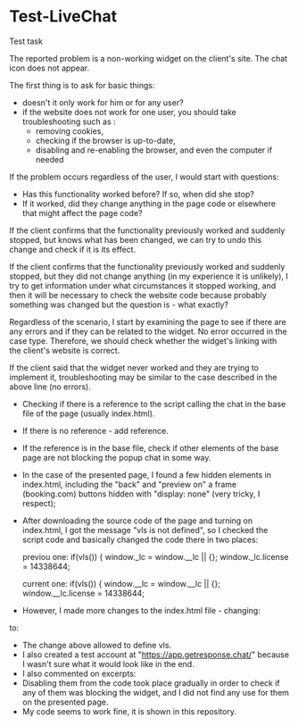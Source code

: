 # Test-LiveChat
Test task

The reported problem is a non-working widget on the client's site. The chat icon does not appear.

The first thing is to ask for basic things:
- doesn't it only work for him or for any user?
- if the website does not work for one user, you should take troubleshooting such as :
  - removing cookies, 
  - checking if the browser is up-to-date, 
  - disabling and re-enabling the browser, and even the computer if needed
  
 If the problem occurs regardless of the user, I would start with questions:
- Has this functionality worked before? If so, when did she stop?
- If it worked, did they change anything in the page code or elsewhere that might affect the page code?

If the client confirms that the functionality previously worked and suddenly stopped, but knows what has been changed, we can try to undo this change and check if it is its effect.

If the client confirms that the functionality previously worked and suddenly stopped, but they did not change anything (in my experience it is unlikely), I try to get information under what circumstances it stopped working, and then it will be necessary to check the website code because probably something was changed but the question is - what exactly?

Regardless of the scenario, I start by examining the page to see if there are any errors and if they can be related to the widget. No error occurred in the case type. Therefore, we should check whether the widget's linking with the client's website is correct.

If the client said that the widget never worked and they are trying to implement it, troubleshooting may be similar to the case described in the above line (no errors).
- Checking if there is a reference to the script calling the chat in the base file of the page (usually index.html).
- If there is no reference - add reference.
- If the reference is in the base file, check if other elements of the base page are not blocking the popup chat in some way.
- In the case of the presented page, I found a few hidden elements in index.html, including the "back" and "preview on" a frame (booking.com) buttons hidden with "display: none" (very tricky, I respect);
- After downloading the source code of the page and turning on index.html, I got the message "vls is not defined", so I checked the script code and basically changed the code there in two places:
    
    previou one:
    if(vls())
    {
    window._lc = window.__lc || {};
    window._lc.license = 14338644;
    
    current one:
    if(vls())
    {
    window.__lc = window.__lc || {};
    window.__lc.license = 14338644;
    
- However, I made more changes to the index.html file - changing:
    <script type = "text / javascript">
        function vls () {return $ (window) .width ()> 797? false: true}
    </script>
to:
    <script type = "text / javascript">
        function vls () {return true}
    </script>
    
- The change above allowed to define vls.
- I also created a test account at "https://app.getresponse.chat/" because I wasn't sure what it would look like in the end.
- I also commented on excerpts:
    <!--    <base href="https://helpers.livechatinc.com/blank/find_a_bug/" target="_blank">-->
    <!--<iframe id="customWebpage" src="" style="overflow:hidden;width: 100%;height:100%;margin-top:48px;position:absolute"></iframe>-->
    <!--<style>-->
    <!--		iframe{opacity: 0!important;}-->
    <!--	</style>-->
- Disabling them from the code took place gradually in order to check if any of them was blocking the widget, and I did not find any use for them on the presented page.
- My code seems to work fine, it is shown in this repository.
